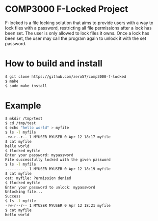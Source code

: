 # COMP3000 F-Locked Project

F-locked is a file locking solution that aims to provide users with a way to
lock files with a password, restricting all file permissions after a lock has
been set. The user is only allowed to lock files it owns. Once a lock has been
set, the user may call the program again to unlock it with the set password.

# How to build and install
```bash
$ git clone https://github.com/zero57/comp3000-f-locked
$ make
$ sudo make install
```

# Example
```bash
$ mkdir /tmp/test
$ cd /tmp/test
$ echo "hello world" > myfile
$ ls -l myfile
-rw-r--r-- 1 MYUSER MYUSER 0 Apr 12 18:17 myfile
$ cat myfile
hello world
$ flocked myfile
Enter your password: mypassword
File successfully locked with the given password
$ ls -l myfile
---------- 1 MYUSER MYUSER 0 Apr 12 18:19 myfile
$ cat myfile
cat: myfile: Permission denied
$ flocked myfile
Enter your password to unlock: mypassword
Unlocking file...
Success
$ ls -l myfile
-rw-r--r-- 1 MYUSER MYUSER 0 Apr 12 18:21 myfile
$ cat myfile
hello world
```

